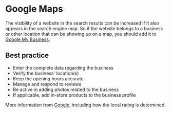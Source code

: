 # Google Maps

The visibility of a website in the search results can be increased if it also appears in the search engine map.
So if the website belongs to a business or other location that can be showing up on a map, you should add it to [Google My Business](https://www.google.com/business/).

## Best practice

* Enter the complete data regarding the business
* Verify the business' location(s)
* Keep the opening hours accurate
* Manage and respond to reviews
* Be active in adding photos related to the business
* If applicable, add in-store products to the business profile

More information from [Google](https://support.google.com/business/answer/7091?hl=en), including how the local rating is determined.

